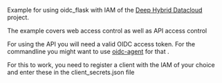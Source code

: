 Example for using oidc_flask with
IAM of the [Deep Hybrid Datacloud](https://deep-hybrid-datacloud.eu)
project.

The example covers web access control as well as API access control

For using the API you will need a valid OIDC access token. For the
commandline you might want to use
[oidc-agent](https://github.com/indigo-dc/oidc-agent) for that .


For this to work, you need to register a client with the IAM of your
choice and enter these in the client_secrets.json file

